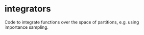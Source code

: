 # integrators
Code to integrate functions over the space of partitions, e.g. using importance sampling.

